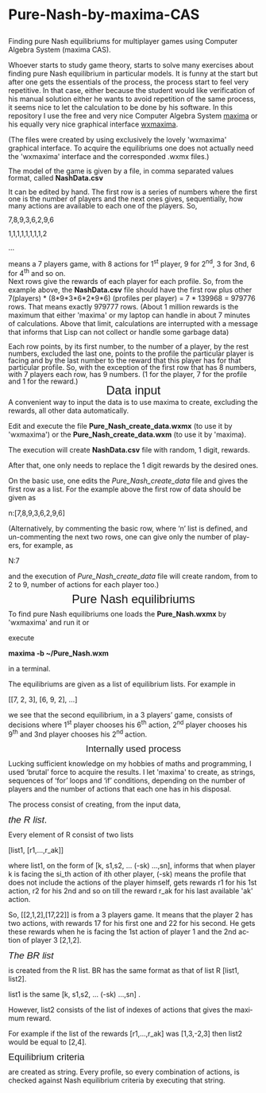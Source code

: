 # Pure-Nash-by-maxima-CAS</p>
Finding pure Nash
equilibriums for multiplayer games using Computer Algebra System
(maxima CAS).

Whoever starts to
study game theory, starts to solve many exercises about finding pure
Nash equilibrium in particular models. It is funny at the start but
after one gets the essentials of the process, the process start to
feel very repetitive. In that case, either because the student would
like verification of his manual solution either he wants to avoid
repetition of the same process, it seems nice to let the calculation
to be done by his software. In this repository I use the free and
very nice Computer Algebra System
[maxima](https://maxima.sourceforge.io/index.html) or his equally
very nice graphical interface [wxmaxima](https://wxmaxima-developers.github.io/wxmaxima/).

(The files were created by using exclusively the lovely 'wxmaxima' graphical interface. To acquire the equilibriums one does not
actually need the 'wxmaxima' interface and the corresponded .wxmx files.)


<p style="line-height: 100%; margin-bottom: 0cm">The model of the
game is given by a file, in comma separated values format, called
<b>NashData.csv</b></p>
<p style="line-height: 100%; margin-bottom: 0cm">It can be edited by
hand. The first row is a series of numbers where the first one is the
number of players and the next ones gives, sequentially, how many
actions are available to each one of the players. So,</p>
<p style="line-height: 100%; margin-bottom: 0cm">7,8,9,3,6,2,9,6</p>
<p style="line-height: 100%; margin-bottom: 0cm">1,1,1,1,1,1,1,1,2</p>
<p style="line-height: 100%; margin-bottom: 0cm">…</p>
<p style="line-height: 100%; margin-bottom: 0cm">means a 7 players
game, with 8 actions for 1<sup>st</sup> player, 9 for 2<sup>nd</sup>,
3 for 3nd, 6 for 4<sup>th</sup> and so on.</p>
Next rows give the rewards of each player for each profile. So, from the example above,
the <b>NashData.csv</b> file should have the first row plus other 7(players)
* (8*9*3*6*2*9*6) (profiles per player) = 7 * 139968 =  979776 rows.
That means exactly 979777 rows. (About 1 million rewards is the
maximum that either 'maxima' or my laptop can handle in about 7 minutes
of calculations. Above that limit, calculations are interrupted with
a message that informs that Lisp can not collect or handle some
garbage data)

<p style="line-height: 100%; margin-bottom: 0cm">Each row points, by
its first number, to the number of a player, by the rest numbers, excluded
the last one, points to the profile the particular player is facing and
by the last number to the reward that this player has for that
particular profile.  So, with the exception of the first row that has 8 numbers, with 7 players each row, has 9 numbers. (1 for the player, 7 for the
profile and 1 for the reward.)</p>
<p align="center" style="line-height: 100%; margin-top: 0.11cm; margin-bottom: 0.21cm; page-break-after: avoid">
<font face="Liberation Sans, sans-serif"><font size="5" style="font-size: 18pt">Data
input</font></font></p>
A convenient way to input the data is to use maxima to create, excluding the rewards, all other
data automatically.

Edit and execute the file <b>Pure_Nash_create_data.wxmx</b> (to use it by 'wxmaxima')
or the <b>Pure_Nash_create_data.wxm</b> (to use it by 'maxima).

The execution will create <span lang="en-US"><b>NashData.csv</b> </span><span lang="en-US">file
with random, 1 digit, rewards.</span>
<p><span lang="en-US">After that, one only needs to replace the 1
digit rewards by the desired ones.</span></p>
<p><span lang="en-US">On the basic use, one edits the
  </span><span lang="en-US"><i>Pure_Nash_create_data</i> </span><span lang="en-US">file
and gives the first row as a list. For the example above the first
row of data should be given as</span></p>
<p><span lang="en-US">n:[</span><span lang="en-US">7,8,9,3,6,2,9,6</span><span lang="en-US">]</span></p>
<p><span lang="en-US">(Alternatively, by commenting the basic row, where ‘n’ list is defined, and un-commenting the next two rows,
one can give only the number of players, for example, as</span></p>
<p><span lang="en-US">N:7</span></p>
<p><span lang="en-US">and the execution of </span><span lang="en-US"><i>Pure_Nash_create_data</i>
</span><span lang="en-US">file will create random, from to 2 to 9,
number of actions for each player too.)</span></p>
<p align="center" style="line-height: 100%; margin-top: 0.11cm; margin-bottom: 0.21cm; page-break-after: avoid">
<font face="Liberation Sans, sans-serif"><font size="5" style="font-size: 18pt">Pure
Nash equilibriums</font></font></p>
<p>To find pure Nash equilibriums one loads the <b>Pure_Nash.wxmx</b> by 'wxmaxima' and run it
  or</p>
execute


<p><span lang="en-US"><B>maxima -b ~/Pure_Nash.wxm</B></span></p>
<p><span lang="en-US">in a terminal.</span></p>
<p><span lang="en-US">The equilibriums are given as a list of
equilibrium lists. For example in</span></p>
<p><span lang="en-US">[[7, 2, 3], [6, 9, 2], …]
  
we see that the second equilibrium, in a 3 players’ game, consists of decisions
where 1</span><sup><span lang="en-US">st</span></sup><span lang="en-US">
player chooses his 6</span><sup><span lang="en-US">th</span></sup><span lang="en-US">
action, 2</span><sup><span lang="en-US">nd</span></sup><span lang="en-US">
player chooses his 9</span><sup><span lang="en-US">th</span></sup><span lang="en-US">
and 3nd player chooses his 2</span><sup><span lang="en-US">nd </span></sup><span lang="en-US">action.</span></p>
<p align="center" style="line-height: 100%; margin-top: 0.11cm; margin-bottom: 0.21cm; page-break-after: avoid">
<font face="Liberation Sans, sans-serif"><font size="4" style="font-size: 14pt">Internally
used process</font></font></p>
<p>Lucking sufficient knowledge on my hobbies of maths and
programming, I used ‘brutal’ force to acquire the results. I let 'maxima' to create, as strings, sequences of ‘for’
loops and ‘if’ conditions, depending on the number of players and the number of actions that each one has in his disposal.</span></p>
<p><span lang="en-US">The process consist of creating, from the input
data,</span></p>
<p style="line-height: 100%; margin-top: 0.42cm; margin-bottom: 0.21cm; page-break-after: avoid">
<font face="Liberation Sans, sans-serif"><font size="4" style="font-size: 14pt"><i>the
  R list</i>.</font></font></p>
<p><span lang="en-US">Every element of R consist of two lists</span></p>
<p><span lang="en-US">[list1, [r1,...,r_ak]]</span></p>
<p><span lang="en-US">where list1, on the form of [k, s1,s2, ... (-sk) ...,sn], informs that when player k is facing the si_th action of ith other
player, (-sk) means the profile that does not include the actions of the player himself, gets rewards r1 for his 1st action, r2 for his
2nd and so on till the reward r_ak  for his last available 'ak' action.</span></p>
<p><span lang="en-US">So, [[2,1,2],[17,22]] is from a 3 players game.
It means that the player 2 has two actions, with rewards 17 for his first one and 22 for his second. He gets these rewards when he is facing
the 1st action of player 1 and the 2nd action of player 3 [2,1,2].</span></p>
<p style="line-height: 100%; margin-top: 0.42cm; margin-bottom: 0.21cm; page-break-after: avoid">
  <font face="Liberation Sans, sans-serif"><font size="4" style="font-size: 14pt"><i>The BR list</i></font></font></p>
<p><span lang="en-US">is created from the R list. BR has the same
format as that of list R [list1, list2].</span></p>
<p><span lang="en-US">list1 is the same [k, s1,s2, ... (-sk) ...,sn]
.</span></p>
<p><span lang="en-US">However, list2 consists of the list of indexes
of actions that gives the maximum reward.</span></p>
<p><span lang="en-US">For example if the list of the rewards [r1,...,r_ak] was
[1,3,-2,3] then list2 would be equal to [2,4].</span></p>
<p style="line-height: 100%; margin-top: 0.42cm; margin-bottom: 0.21cm; page-break-after: avoid">
<font face="Liberation Sans, sans-serif"><font size="4" style="font-size: 14pt">Equilibrium
criteria</font></font></p>
<p>are created as string. Every profile, so every combination of
actions, is checked against Nash equilibrium criteria by executing
that string.</p>
